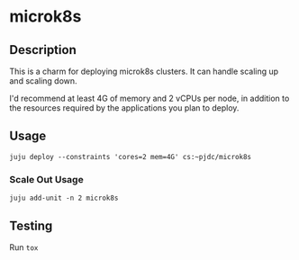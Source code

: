 # microk8s

## Description

This is a charm for deploying microk8s clusters.  It can handle
scaling up and scaling down.

I'd recommend at least 4G of memory and 2 vCPUs per node, in addition
to the resources required by the applications you plan to deploy.

## Usage

    juju deploy --constraints 'cores=2 mem=4G' cs:~pjdc/microk8s

### Scale Out Usage

    juju add-unit -n 2 microk8s

## Testing

Run `tox`
